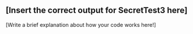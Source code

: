 [Insert the correct output for SecretTest3 here]
----
[Write a brief explanation about how your code works here!]